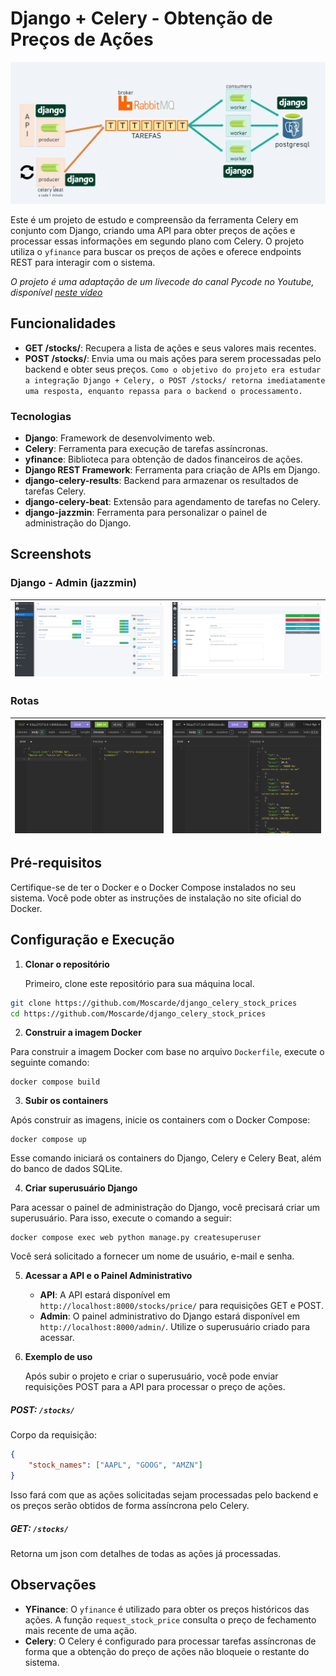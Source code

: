 # Django + Celery - Obtenção de Preços de Ações
![Header](screenshots/header.png)

Este é um projeto de estudo e compreensão da ferramenta Celery em conjunto com Django, criando uma API para obter preços de ações e processar essas informações em segundo plano com Celery. O projeto utiliza o `yfinance` para buscar os preços de ações e oferece endpoints REST para interagir com o sistema.

*O projeto é uma adaptação de um livecode do canal Pycode no Youtube, disponível [neste vídeo](https://www.youtube.com/live/IBAff6euF64?si=G7ZYku0FvPZfY16d)* 

## Funcionalidades

- **GET /stocks/**: Recupera a lista de ações e seus valores mais recentes.
- **POST /stocks/**: Envia uma ou mais ações para serem processadas pelo backend e obter seus preços. `Como o objetivo do projeto era estudar a integração Django + Celery, o POST /stocks/ retorna imediatamente uma resposta, enquanto repassa para o backend o processamento.`

### Tecnologias

- **Django**: Framework de desenvolvimento web.
- **Celery**: Ferramenta para execução de tarefas assíncronas.
- **yfinance**: Biblioteca para obtenção de dados financeiros de ações.
- **Django REST Framework**: Ferramenta para criação de APIs em Django.
- **django-celery-results**: Backend para armazenar os resultados de tarefas Celery.
- **django-celery-beat**: Extensão para agendamento de tarefas no Celery.
- **django-jazzmin**: Ferramenta para personalizar o painel de administração do Django.

## Screenshots

### Django - Admin (jazzmin)

| ![Screenshot 1](screenshots/screenshot_1.png) | ![Screenshot 2](screenshots/screenshot_2.png) |
| --- | --- |

### Rotas

| ![Screenshot 3](screenshots/screenshot_3.png) | ![Screenshot 4](screenshots/screenshot_4.png) |
| --- | --- |

## Pré-requisitos

Certifique-se de ter o Docker e o Docker Compose instalados no seu sistema. Você pode obter as instruções de instalação no site oficial do Docker.

## Configuração e Execução

1. **Clonar o repositório**
    
    Primeiro, clone este repositório para sua máquina local.
```bash
git clone https://github.com/Moscarde/django_celery_stock_prices
cd https://github.com/Moscarde/django_celery_stock_prices
```
2. **Construir a imagem Docker**

Para construir a imagem Docker com base no arquivo `Dockerfile`, execute o seguinte comando:
```
docker compose build
```
3. **Subir os containers**

Após construir as imagens, inicie os containers com o Docker Compose:
```
docker compose up
```
Esse comando iniciará os containers do Django, Celery e Celery Beat, além do banco de dados SQLite.

4. **Criar superusuário Django**

Para acessar o painel de administração do Django, você precisará criar um superusuário. Para isso, execute o comando a seguir:
```
docker compose exec web python manage.py createsuperuser
```
Você será solicitado a fornecer um nome de usuário, e-mail e senha.

5. **Acessar a API e o Painel Administrativo**
	
	- **API**: A API estará disponível em `http://localhost:8000/stocks/price/` para requisições GET e POST.
	- **Admin**: O painel administrativo do Django estará disponível em `http://localhost:8000/admin/`. Utilize o superusuário criado para acessar.
    
6. **Exemplo de uso**
    
	Após subir o projeto e criar o superusuário, você pode enviar requisições POST para a API para processar o preço de ações.
	    
##### **POST**: `/stocks/`
    
Corpo da requisição:
```json
{
    "stock_names": ["AAPL", "GOOG", "AMZN"]
}    
```

Isso fará com que as ações solicitadas sejam processadas pelo backend e os preços serão obtidos de forma assíncrona pelo Celery.

##### **GET**: `/stocks/`

Retorna um json com detalhes de todas as ações já processadas.

## Observações

- **YFinance**: O `yfinance` é utilizado para obter os preços históricos das ações. A função `request_stock_price` consulta o preço de fechamento mais recente de uma ação.
- **Celery**: O Celery é configurado para processar tarefas assíncronas de forma que a obtenção do preço de ações não bloqueie o restante do sistema.
